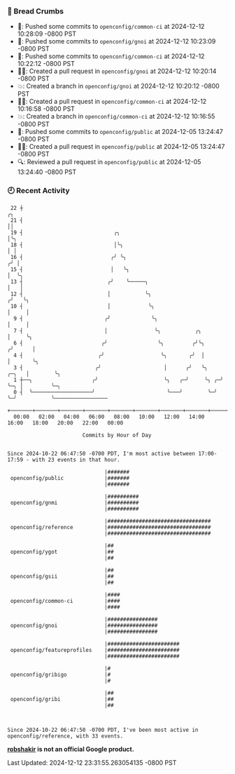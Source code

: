 ### 🍞 Bread Crumbs

 * 🚢: Pushed some commits to `openconfig/common-ci` at 2024-12-12 10:28:09 -0800 PST
 * 🚢: Pushed some commits to `openconfig/gnoi` at 2024-12-12 10:23:09 -0800 PST
 * 🚢: Pushed some commits to `openconfig/common-ci` at 2024-12-12 10:22:12 -0800 PST
 * ✍🏼: Created a pull request in `openconfig/gnoi` at 2024-12-12 10:20:14 -0800 PST
 * 💥: Created a branch in `openconfig/gnoi` at 2024-12-12 10:20:12 -0800 PST
 * ✍🏼: Created a pull request in `openconfig/common-ci` at 2024-12-12 10:16:58 -0800 PST
 * 💥: Created a branch in `openconfig/common-ci` at 2024-12-12 10:16:55 -0800 PST
 * 🚢: Pushed some commits to `openconfig/public` at 2024-12-05 13:24:47 -0800 PST
 * ✍🏼: Created a pull request in `openconfig/public` at 2024-12-05 13:24:47 -0800 PST
 * 🔍: Reviewed a pull request in  `openconfig/public` at 2024-12-05 13:24:40 -0800 PST

### 🕘 Recent Activity
```
 22 ┼                                                                        ╭╮
 21 ┤                                                                        ││
 19 ┤                             ╭╮                                         │╰╮
 18 ┤                             │╰╮                                        │ │
 16 ┤                            ╭╯ ╰╮                                      ╭╯ │
 15 ┤                            │   ╰╮                                     │  ╰╮
 13 ┤                           ╭╯    ╰─────╮                               │   │
 12 ┤                           │           ╰╮                             ╭╯   ╰╮
 10 ┤                           │            ╰╮                            │     │
  9 ┤                          ╭╯             ╰╮                           │     │
  7 ┤                          │               ╰╮           ╭╮             │     ╰╮
  6 ┤                         ╭╯                ╰╮         ╭╯╰╮           ╭╯      │
  4 ┤                        ╭╯                  ╰╮       ╭╯  │           │       ╰╮
  3 ┤                       ╭╯                    │      ╭╯   ╰╮    ╭─╮   │        ╰╮
  1 ┼──╮                   ╭╯                     ╰╮   ╭─╯     ╰╮ ╭─╯ ╰─╮ │         ╰─╮
  0 ┤  ╰───────────────────╯                       ╰───╯        ╰─╯     ╰─╯           ╰─────────────────
    +───────+───────+───────+───────+───────+───────+───────+───────+───────+───────+───────+───────+────
  00:00   02:00   04:00   06:00   08:00   10:00   12:00   14:00   16:00   18:00   20:00   22:00   00:00   

						Commits by Hour of Day


Since 2024-10-22 06:47:50 -0700 PDT, I'm most active between 17:00-17:59 - with 23 events in that hour.

```



```
                               |#######
 openconfig/public             |#######
                               |#######

                               |##########
 openconfig/gnmi               |##########
                               |##########

                               |#################################
 openconfig/reference          |#################################
                               |#################################

                               |##
 openconfig/ygot               |##
                               |##

                               |##
 openconfig/gsii               |##
                               |##

                               |####
 openconfig/common-ci          |####
                               |####

                               |################
 openconfig/gnoi               |################
                               |################

                               |#######################
 openconfig/featureprofiles    |#######################
                               |#######################

                               |#
 openconfig/gribigo            |#
                               |#

                               |##
 openconfig/gribi              |##
                               |##



Since 2024-10-22 06:47:50 -0700 PDT, I've been most active in openconfig/reference, with 33 events.

```
**[robshakir](mailto:robjs@google.com) is not an official Google product.**  


Last Updated: 2024-12-12 23:31:55.263054135 -0800 PST
